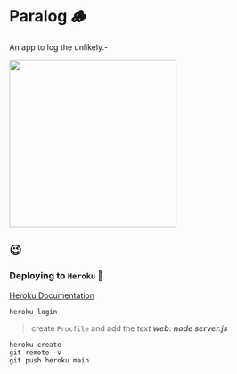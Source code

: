 # Paralog 🪵

An app to log the unlikely.-

<img src='https://media.giphy.com/media/3oxHQyRR6Jq3MCQQvK/giphy.gif' width=300/>

## 😉

### Deploying to `Heroku` 🏮

[Heroku Documentation](https://devcenter.heroku.com/articles/git#deploying-code)

```terminal
heroku login
```

> create `Procfile` and add the _text_ **_web: node server.js_**

```
heroku create
git remote -v
git push heroku main
```

